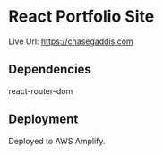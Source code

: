 # React Portfolio Site
Live Url: https://chasegaddis.com </br>

## Dependencies
react-router-dom

## Deployment
Deployed to AWS Amplify.




